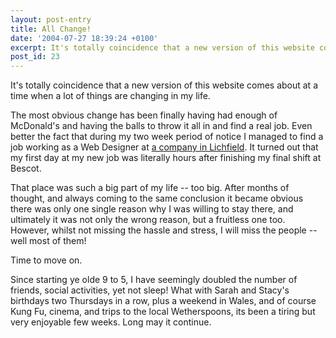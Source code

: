 ```yaml
---
layout: post-entry
title: All Change!
date: '2004-07-27 18:39:24 +0100'
excerpt: It's totally coincidence that a new version of this website comes about at a time when a lot of things are changing in my life.
post_id: 23
---
```

It's totally coincidence that a new version of this website comes about at a time when a lot of things are changing in my life.

The most obvious change has been finally having had enough of McDonald's and having the balls to throw it all in and find a real job. Even better the fact that during my two week period of notice I managed to find a job working as a Web Designer at [a company in Lichfield][1]. It turned out that my first day at my new job was literally hours after finishing my final shift at Bescot.

That place was such a big part of my life -- too big. After months of thought, and always coming to the same conclusion it became obvious there was only one single reason why I was willing to stay there, and ultimately it was not only the wrong reason, but a fruitless one too. However, whilst not missing the hassle and stress, I will miss the people -- well most of them!

Time to move on.

Since starting ye olde 9 to 5, I have seemingly doubled the number of friends, social activities, yet not sleep! What with Sarah and Stacy's birthdays two Thursdays in a row, plus a weekend in Wales, and of course Kung Fu, cinema, and trips to the local Wetherspoons, its been a tiring but very enjoyable few weeks. Long may it continue.

[1]: http://www.orangevision.co.uk